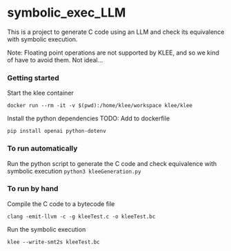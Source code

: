 # symbolic_exec_LLM

This is a project to generate C code using an LLM and check its equivalence with symbolic execution.

Note: Floating point operations are not supported by KLEE, and so we kind of have to avoid them. Not ideal...


### Getting started

Start the klee container

```docker run --rm -it -v $(pwd):/home/klee/workspace klee/klee```

Install the python dependencies
TODO: Add to dockerfile

```pip install openai python-dotenv```

### To run automatically

Run the python script to generate the C code and check equivalence with symbolic execution
```python3 kleeGeneration.py```

### To run by hand

Compile the C code to a bytecode file

```clang -emit-llvm -c -g kleeTest.c -o kleeTest.bc```

Run the symbolic execution

```klee --write-smt2s kleeTest.bc```